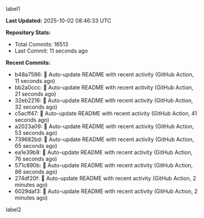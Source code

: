 
label1 
<!-- ACTIVITY_START -->
**Last Updated:** 2025-10-02 08:46:33 UTC

**Repository Stats:**
- Total Commits: 16513
- Last Commit: 11 seconds ago

**Recent Commits:**
- b48a7596: 🤖 Auto-update README with recent activity (GitHub Action, 11 seconds ago)
- bb2a0ccc: 🤖 Auto-update README with recent activity (GitHub Action, 21 seconds ago)
- 32eb2216: 🤖 Auto-update README with recent activity (GitHub Action, 32 seconds ago)
- c5acff47: 🤖 Auto-update README with recent activity (GitHub Action, 41 seconds ago)
- a2023a09: 🤖 Auto-update README with recent activity (GitHub Action, 53 seconds ago)
- 739682bd: 🤖 Auto-update README with recent activity (GitHub Action, 65 seconds ago)
- ea1e39b8: 🤖 Auto-update README with recent activity (GitHub Action, 76 seconds ago)
- 571c890b: 🤖 Auto-update README with recent activity (GitHub Action, 86 seconds ago)
- 274df20f: 🤖 Auto-update README with recent activity (GitHub Action, 2 minutes ago)
- 6029daf3: 🤖 Auto-update README with recent activity (GitHub Action, 2 minutes ago)
<!-- ACTIVITY_END -->

label2

